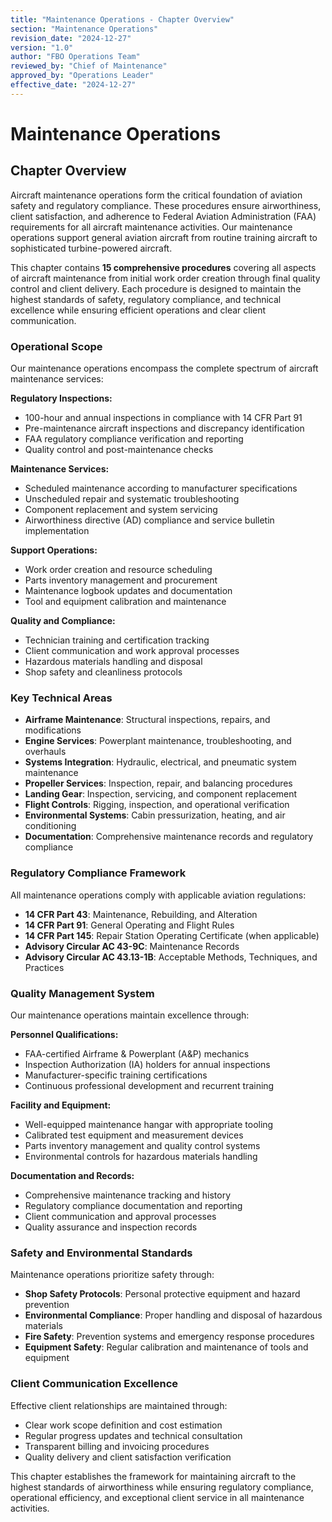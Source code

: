 ```yaml
---
title: "Maintenance Operations - Chapter Overview"
section: "Maintenance Operations"
revision_date: "2024-12-27"
version: "1.0"
author: "FBO Operations Team"
reviewed_by: "Chief of Maintenance"
approved_by: "Operations Leader"
effective_date: "2024-12-27"
---
```


# Maintenance Operations

## Chapter Overview

Aircraft maintenance operations form the critical foundation of aviation safety and regulatory compliance. These procedures ensure airworthiness, client satisfaction, and adherence to Federal Aviation Administration (FAA) requirements for all aircraft maintenance activities. Our maintenance operations support general aviation aircraft from routine training aircraft to sophisticated turbine-powered aircraft.

This chapter contains **15 comprehensive procedures** covering all aspects of aircraft maintenance from initial work order creation through final quality control and client delivery. Each procedure is designed to maintain the highest standards of safety, regulatory compliance, and technical excellence while ensuring efficient operations and clear client communication.

### Operational Scope

Our maintenance operations encompass the complete spectrum of aircraft maintenance services:

**Regulatory Inspections:**

- 100-hour and annual inspections in compliance with 14 CFR Part 91
- Pre-maintenance aircraft inspections and discrepancy identification
- FAA regulatory compliance verification and reporting
- Quality control and post-maintenance checks

**Maintenance Services:**

- Scheduled maintenance according to manufacturer specifications
- Unscheduled repair and systematic troubleshooting
- Component replacement and system servicing
- Airworthiness directive (AD) compliance and service bulletin implementation

**Support Operations:**

- Work order creation and resource scheduling
- Parts inventory management and procurement
- Maintenance logbook updates and documentation
- Tool and equipment calibration and maintenance

**Quality and Compliance:**

- Technician training and certification tracking
- Client communication and work approval processes
- Hazardous materials handling and disposal
- Shop safety and cleanliness protocols

### Key Technical Areas

- **Airframe Maintenance**: Structural inspections, repairs, and modifications
- **Engine Services**: Powerplant maintenance, troubleshooting, and overhauls
- **Systems Integration**: Hydraulic, electrical, and pneumatic system maintenance
- **Propeller Services**: Inspection, repair, and balancing procedures
- **Landing Gear**: Inspection, servicing, and component replacement
- **Flight Controls**: Rigging, inspection, and operational verification
- **Environmental Systems**: Cabin pressurization, heating, and air conditioning
- **Documentation**: Comprehensive maintenance records and regulatory compliance

### Regulatory Compliance Framework

All maintenance operations comply with applicable aviation regulations:

- **14 CFR Part 43**: Maintenance, Rebuilding, and Alteration
- **14 CFR Part 91**: General Operating and Flight Rules
- **14 CFR Part 145**: Repair Station Operating Certificate (when applicable)
- **Advisory Circular AC 43-9C**: Maintenance Records
- **Advisory Circular AC 43.13-1B**: Acceptable Methods, Techniques, and Practices

### Quality Management System

Our maintenance operations maintain excellence through:

**Personnel Qualifications:**

- FAA-certified Airframe & Powerplant (A&P) mechanics
- Inspection Authorization (IA) holders for annual inspections
- Manufacturer-specific training certifications
- Continuous professional development and recurrent training

**Facility and Equipment:**

- Well-equipped maintenance hangar with appropriate tooling
- Calibrated test equipment and measurement devices
- Parts inventory management and quality control systems
- Environmental controls for hazardous materials handling

**Documentation and Records:**

- Comprehensive maintenance tracking and history
- Regulatory compliance documentation and reporting
- Client communication and approval processes
- Quality assurance and inspection records

### Safety and Environmental Standards

Maintenance operations prioritize safety through:

- **Shop Safety Protocols**: Personal protective equipment and hazard prevention
- **Environmental Compliance**: Proper handling and disposal of hazardous materials
- **Fire Safety**: Prevention systems and emergency response procedures
- **Equipment Safety**: Regular calibration and maintenance of tools and equipment

### Client Communication Excellence

Effective client relationships are maintained through:

- Clear work scope definition and cost estimation
- Regular progress updates and technical consultation
- Transparent billing and invoicing procedures
- Quality delivery and client satisfaction verification

This chapter establishes the framework for maintaining aircraft to the highest standards of airworthiness while ensuring regulatory compliance, operational efficiency, and exceptional client service in all maintenance activities.

<div style="page-break-before: always;"></div>
